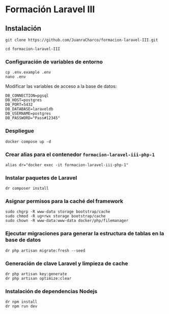# Formación Laravel III

## Instalación
`````
git clone https://github.com/JuanraCharco/formacion-laravel-III.git

cd formacion-laravel-III
`````
### Configuración de variables de entorno
````
cp .env.example .env
nano .env
````
Modificar las variables de acceso a la base de datos:
````
DB_CONNECTION=pgsql
DB_HOST=postgres
DB_PORT=5432
DB_DATABASE=laraveldb
DB_USERNAME=postgres
DB_PASSWORD="Pass#12345"
````
### Despliegue
````
docker compose up -d
````
### Crear alias para el contenedor ````formacion-laravel-iii-php-1````
````
alias dr="docker exec -it formacion-laravel-iii-php-1"
````
### Instalar paquetes de Laravel
````
dr composer install
````
### Asignar permisos para la caché del framework
````
sudo chgrp -R www-data storage bootstrap/cache
sudo chmod -R ug+rwx storage bootstrap/cache
sudo chown -R www-data:www-data docker/php/filemanager
````
### Ejecutar migraciones para generar la estructura de tablas en la base de datos
````
dr php artisan migrate:fresh --seed
````
### Generación de clave Laravel y limpieza de cache
````
dr php artisan key:generate
dr php artisan optimize:clear
````
### Instalación de dependencias Nodejs
````
dr npm install
dr npm run dev
````

